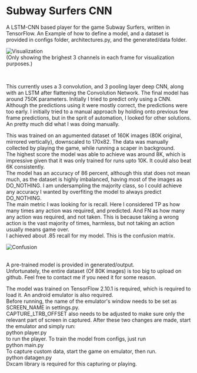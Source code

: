 # Subway Surfers CNN

A LSTM-CNN based player for the game Subway Surfers, written in TensorFlow.
An Example of how to define a model, and a dataset is provided in configs folder, architectures.py, and the generated/data folder. 


![Visualization](https://github.com/user-attachments/assets/a4a90ae3-4a51-4af3-b0c3-b810b42859d0)
<br/> (Only showing the brighest 3 channels in each frame for visualization purposes.)


<br/>

This currently uses a 3 convolution, and 3 pooling layer deep CNN, along with an LSTM after flattening the Convolution Network. The final model has around 750K parameters. Initially I tried to predict only using a CNN. Although the predictions using it were mostly correct, the predictions were too early. I initially tried to a manual approach by holding onto previous few frame predictions, but in the sprit of automation, I looked for other solutions. An pretty much did what I was doing manually.<br/>

This was trained on an agumented dataset of 160K images (80K original, mirrored vertically), downscaled to 170x82.
The data was manually collected by playing the game, while running a scaper in background. <br/>
The highest score the model was able to achieve was around 8K, which is impressive given that it was only trained for runs upto 10K. It could also beat 6K consistently. <br/>
The model has an accuracy of 86 percent, although this stat does not mean much, as the dataset is highly imbalanced, having most of the images as DO_NOTHING. I am undersampling the majority class, so I could achieve any accuracy I wanted by overfiting the model to always predict DO_NOTHING. <br/>
The main metric I was looking for is recall. Here I considered TP as how many times any action was required, and predicted. And FN as how many any action was required, and not taken. This is because taking a wrong action is the vast majority of times, harmless, but not taking an action usually means game over. <br/>
I achieved about .85 recall for my model. This is the confusion matrix.

![Confusion](https://github.com/user-attachments/assets/f8a028ce-eb15-4034-9311-5befce40f42f)


<br/>
A pre-trained model is  provided in generated/output. <br/>
Unfortunately, the entire dataset (Of 80K images) is too big to upload on github. Feel free to contact me if you need it for some reason. <br/>

The model was trained on TensorFlow 2.10.1 is required, which is required to load it. An android emulator is also required. <br/>
Before running, the name of the emulator's window needs to be set as SCREEN_NAME in settings.py. <br/>
CAPTURE_LTRB_OFFSET also needs to be adjusted to make sure only the relevant part of screen in captured.
After these two changes are made, start the emulator and simply run: <br/>
python player.py <br/>
to run the player.
To train the model from configs, just run <br/>
python main.py <br/>
To capture custom data, start the game on emulator, then run. <br/>
python datagen.py <br/>
Dxcam library is required for this capturing or playing.

